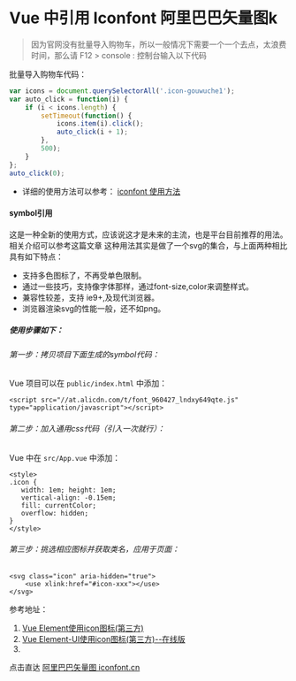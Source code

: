 # Vue 中引用 Iconfont 阿里巴巴矢量图k

>  因为官网没有批量导入购物车，所以一般情况下需要一个一个去点，太浪费时间，那么请 F12 > console : 控制台输入以下代码

批量导入购物车代码：
```js
var icons = document.querySelectorAll('.icon-gouwuche1');
var auto_click = function(i) {
    if (i < icons.length) {
        setTimeout(function() {
            icons.item(i).click();
            auto_click(i + 1);
        },
        500);
    }
};
auto_click(0);
```
- 详细的使用方法可以参考： [iconfont 使用方法](http://www.iconfont.cn/help/detail?spm=a313x.7781069.1998910419.d8cf4382a&helptype=code)

#### symbol引用
这是一种全新的使用方式，应该说这才是未来的主流，也是平台目前推荐的用法。相关介绍可以参考这篇文章 这种用法其实是做了一个svg的集合，与上面两种相比具有如下特点：

- 支持多色图标了，不再受单色限制。
- 通过一些技巧，支持像字体那样，通过font-size,color来调整样式。
- 兼容性较差，支持 ie9+,及现代浏览器。
- 浏览器渲染svg的性能一般，还不如png。
##### 使用步骤如下：

###### 第一步：拷贝项目下面生成的symbol代码：
Vue 项目可以在 `public/index.html` 中添加：

```
<script src="//at.alicdn.com/t/font_960427_lndxy649qte.js" type="application/javascript"></script>
```
###### 第二步：加入通用css代码（引入一次就行）：
Vue 中在 `src/App.vue` 中添加：
```
<style>
.icon {
   width: 1em; height: 1em;
   vertical-align: -0.15em;
   fill: currentColor;
   overflow: hidden;
}
</style>
```
###### 第三步：挑选相应图标并获取类名，应用于页面：

```
<svg class="icon" aria-hidden="true">
    <use xlink:href="#icon-xxx"></use>
</svg>
```

参考地址： 
1. [Vue Element使用icon图标(第三方)](https://www.jianshu.com/p/59dd28f0b9c9)
2. [Vue Element-UI使用icon图标(第三方)--在线版](https://www.jianshu.com/p/8379597e3f97)
3. 
点击直达 [阿里巴巴矢量图 iconfont.cn](http://www.iconfont.cn/)
